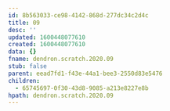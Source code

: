 ```yaml
---
id: 8b563033-ce98-4142-868d-277dc34c2d4c
title: 09
desc: ''
updated: 1600448077610
created: 1600448077610
data: {}
fname: dendron.scratch.2020.09
stub: false
parent: eead7fd1-f43e-44a1-bee3-2550d83e5476
children:
  - 65745697-0f30-43d8-9085-a213e8227e8b
hpath: dendron.scratch.2020.09
---
```


